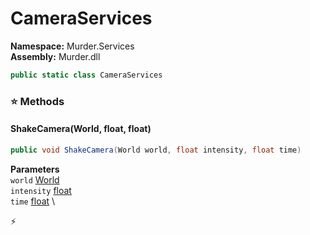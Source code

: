 # CameraServices

**Namespace:** Murder.Services \
**Assembly:** Murder.dll

```csharp
public static class CameraServices
```

### ⭐ Methods
#### ShakeCamera(World, float, float)
```csharp
public void ShakeCamera(World world, float intensity, float time)
```

**Parameters** \
`world` [World](../../Bang/World.html) \
`intensity` [float](https://learn.microsoft.com/en-us/dotnet/api/System.Single?view=net-7.0) \
`time` [float](https://learn.microsoft.com/en-us/dotnet/api/System.Single?view=net-7.0) \



⚡
